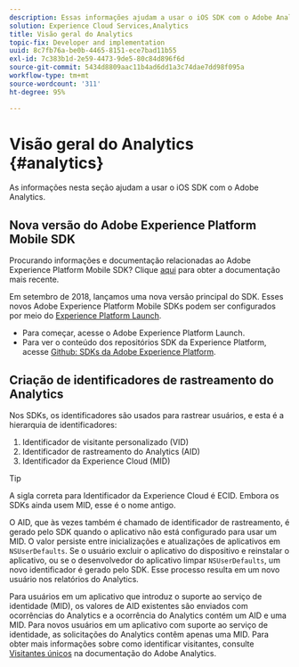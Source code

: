 ```yaml
---
description: Essas informações ajudam a usar o iOS SDK com o Adobe Analytics.
solution: Experience Cloud Services,Analytics
title: Visão geral do Analytics
topic-fix: Developer and implementation
uuid: 8c7fb76a-be0b-4465-8151-ece7bad11b55
exl-id: 7c383b1d-2e59-4473-9de5-80c84d896f6d
source-git-commit: 5434d8809aac11b4ad6dd1a3c74dae7dd98f095a
workflow-type: tm+mt
source-wordcount: '311'
ht-degree: 95%

---
```


# Visão geral do Analytics {#analytics}

As informações nesta seção ajudam a usar o iOS SDK com o Adobe Analytics.

## Nova versão do Adobe Experience Platform Mobile SDK

Procurando informações e documentação relacionadas ao Adobe Experience Platform Mobile SDK? Clique [aqui](https://aep-sdks.gitbook.io/docs/) para obter a documentação mais recente.

Em setembro de 2018, lançamos uma nova versão principal do SDK. Esses novos Adobe Experience Platform Mobile SDKs podem ser configurados por meio do [Experience Platform Launch](https://www.adobe.com/br/experience-platform/launch.html).

* Para começar, acesse o Adobe Experience Platform Launch.
* Para ver o conteúdo dos repositórios SDK da Experience Platform, acesse [Github: SDKs da Adobe Experience Platform](https://github.com/Adobe-Marketing-Cloud/acp-sdks).

## Criação de identificadores de rastreamento do Analytics

Nos SDKs, os identificadores são usados para rastrear usuários, e esta é a hierarquia de identificadores:

1. Identificador de visitante personalizado (VID)
1. Identificador de rastreamento do Analytics (AID)
1. Identificador da Experience Cloud (MID)

>[!TIP]
>
>A sigla correta para Identificador da Experience Cloud é ECID. Embora os SDKs ainda usem MID, esse é o nome antigo.

O AID, que às vezes também é chamado de identificador de rastreamento, é gerado pelo SDK quando o aplicativo não está configurado para usar um MID. O valor persiste entre inicializações e atualizações de aplicativos em `NSUserDefaults`. Se o usuário excluir o aplicativo do dispositivo e reinstalar o aplicativo, ou se o desenvolvedor do aplicativo limpar `NSUserDefaults`, um novo identificador é gerado pelo SDK. Esse processo resulta em um novo usuário nos relatórios do Analytics.

Para usuários em um aplicativo que introduz o suporte ao serviço de identidade (MID), os valores de AID existentes são enviados com ocorrências do Analytics e a ocorrência do Analytics contém um AID e uma MID. Para novos usuários em um aplicativo com suporte ao serviço de identidade, as solicitações do Analytics contêm apenas uma MID. Para obter mais informações sobre como identificar visitantes, consulte [Visitantes únicos](https://experienceleague.adobe.com/docs/analytics/components/metrics/unique-visitors.html?lang=pt-BR) na documentação do Adobe Analytics.
